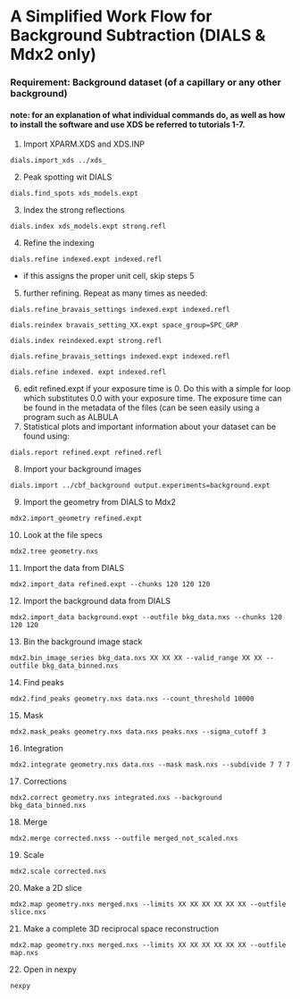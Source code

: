 # A Simplified Work Flow for Background Subtraction (DIALS & Mdx2 only)
### Requirement: Background dataset (of a capillary or any other background)
#### note: for an explanation of what individual commands do, as well as how to install the software and use XDS be referred to tutorials 1-7.
1. Import XPARM.XDS and XDS.INP
```
dials.import_xds ../xds_
```
2. Peak spotting wit DIALS
```
dials.find_spots xds_models.expt
```
3. Index the strong reflections
```
dials.index xds_models.expt strong.refl
```
4. Refine the indexing
```
dials.refine indexed.expt indexed.refl
```
- if this assigns the proper unit cell, skip steps 5
5. further refining. Repeat as many times as needed:
```
dials.refine_bravais_settings indexed.expt indexed.refl
```
```
dials.reindex bravais_setting_XX.expt space_group=SPC_GRP
```
```
dials.index reindexed.expt strong.refl
```
```
dials.refine_bravais_settings indexed.expt indexed.refl
```
```
dials.refine indexed. expt indexed.refl
```
6. edit refined.expt if your exposure time is 0. Do this with a simple for loop which substitutes 0.0 with your exposure time. The exposure time can be found in the metadata of the files (can be seen easily using a program such as ALBULA
7. Statistical plots and important information about your dataset can be found using:
```
dials.report refined.expt refined.refl
```
8. Import your background images
```
dials.import ../cbf_background output.experiments=background.expt
```
9. Import the geometry from DIALS to Mdx2

```
mdx2.import_geometry refined.expt
```
10. Look at the file specs
```
mdx2.tree geometry.nxs
```
11. Import the data from DIALS
```
mdx2.import_data refined.expt --chunks 120 120 120
```
12. Import the background data from DIALS
```
mdx2.import_data background.expt --outfile bkg_data.nxs --chunks 120 120 120
```
13. Bin the background image stack
```
mdx2.bin_image_series bkg_data.nxs XX XX XX --valid_range XX XX --outfile bkg_data_binned.nxs
```
14. Find peaks 
```
mdx2.find_peaks geometry.nxs data.nxs --count_threshold 10000
```
15. Mask
```
mdx2.mask_peaks geometry.nxs data.nxs peaks.nxs --sigma_cutoff 3
```
16. Integration    
```
mdx2.integrate geometry.nxs data.nxs --mask mask.nxs --subdivide 7 7 7
```
17. Corrections 
```
mdx2.correct geometry.nxs integrated.nxs --background bkg_data_binned.nxs
```
18. Merge
```
mdx2.merge corrected.nxss --outfile merged_not_scaled.nxs
```
19. Scale
```
mdx2.scale corrected.nxs
```
20. Make a 2D slice
```
mdx2.map geometry.nxs merged.nxs --limits XX XX XX XX XX XX --outfile slice.nxs
```
21. Make a complete 3D reciprocal space reconstruction
```
mdx2.map geometry.nxs merged.nxs --limits XX XX XX XX XX XX --outfile map.nxs
```
22. Open in nexpy
```
nexpy
```
